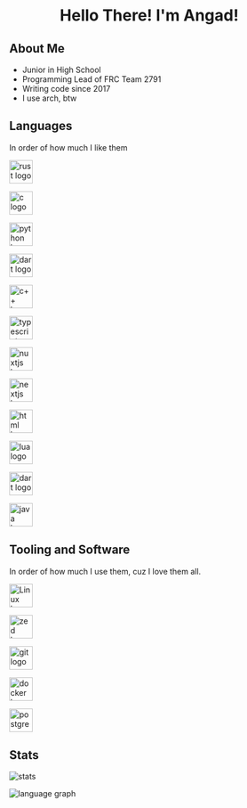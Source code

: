 <h1 align="center">Hello There! I'm Angad!</h1>

## About Me

* Junior in High School
* Programming Lead of FRC Team 2791
* Writing code since 2017
* I use arch, btw

## Languages

In order of how much I like them

<div align="left">
  <img
    src="https://cdn.jsdelivr.net/gh/devicons/devicon/icons/rust/rust-original.svg"
    height=42
    alt="rust logo"
  >

  <img
    src="https://cdn.jsdelivr.net/gh/devicons/devicon/icons/c/c-original.svg"
    height=42
    alt="c logo"  
  />

  <img
    src="https://cdn.jsdelivr.net/gh/devicons/devicon/icons/python/python-original-wordmark.svg"
    height=42
    alt="python logo"  
  />

 <img
    src="https://cdn.jsdelivr.net/gh/devicons/devicon/icons/kotlin/kotlin-original-wordmark.svg"
    height=42
    alt="dart logo"  
  />

  <img
    src="https://cdn.jsdelivr.net/gh/devicons/devicon/icons/cplusplus/cplusplus-original.svg"
    height=42
    alt="c++ logo"  
  />

  <img
    src="https://cdn.jsdelivr.net/gh/devicons/devicon/icons/typescript/typescript-original.svg"
    height=42
    alt="typescript logo"  
  />

  <img
    src="https://cdn.jsdelivr.net/gh/devicons/devicon/icons/nuxtjs/nuxtjs-original-wordmark.svg"
    height=42
    alt="nuxtjs logo"  
  />

  <img
    src="https://cdn.jsdelivr.net/gh/devicons/devicon/icons/nextjs/nextjs-original-wordmark.svg"
    height=42
    alt="nextjs logo"  
  />
  
  <img
    src="https://cdn.jsdelivr.net/gh/devicons/devicon/icons/html5/html5-original-wordmark.svg"
    height=42
    alt="html logo"  
  />

  <img
    src="https://cdn.jsdelivr.net/gh/devicons/devicon/icons/lua/lua-original.svg"
    height=42
    alt="lua logo"  
  />

  <img
    src="https://cdn.jsdelivr.net/gh/devicons/devicon/icons/dart/dart-original-wordmark.svg"
    height=42
    alt="dart logo"  
  />

  <img
    src="https://cdn.jsdelivr.net/gh/devicons/devicon/icons/java/java-original-wordmark.svg"
    height=42
    alt="java logo"  
  />
</div>

## Tooling and Software

In order of how much I use them, cuz I love them all.

<div float="left">
  <img
    src="https://cdn.jsdelivr.net/gh/devicons/devicon/icons/linux/linux-original.svg"
    height=42
    alt="Linux logo"  
  />

  <img
    src="https://avatars.githubusercontent.com/u/79345384"
    height=42
    alt="zed logo"  
  />

  <img
    src="https://cdn.jsdelivr.net/gh/devicons/devicon/icons/git/git-original-wordmark.svg"
    height=42
    alt="git logo"  
  />

  <img
    src="https://cdn.jsdelivr.net/gh/devicons/devicon/icons/docker/docker-original-wordmark.svg"
    height=42
    alt="docker logo"
  />

  <img
    src="https://cdn.jsdelivr.net/gh/devicons/devicon/icons/postgresql/postgresql-original-wordmark.svg"
    height=42
    alt="postgres logo"
  />
</div>

## Stats

<img
  src="https://github-readme-stats.vercel.app/api?username=onlycs&show_icons=true&theme=dark&hide_rank=true&include_all_commits=true&custom_title=Angad's+Github+Stats"
  alt="stats"
/>

<img
  src="https://github-readme-stats.vercel.app/api/top-langs?username=onlycs&locale=en&hide_title=false&layout=donut&card_width=320&langs_count=5&theme=dark"
  alt="language graph"
/>
